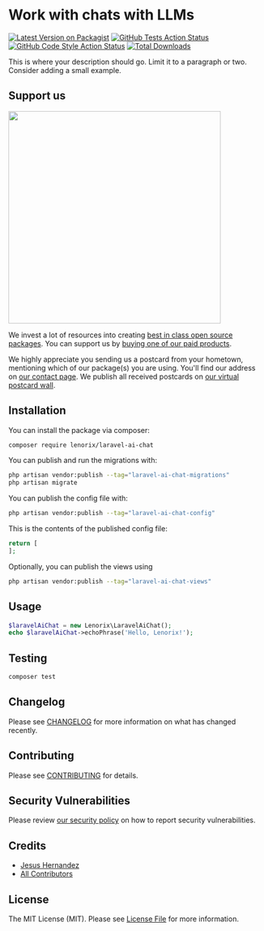 # Work with chats with LLMs

[![Latest Version on Packagist](https://img.shields.io/packagist/v/lenorix/laravel-ai-chat.svg?style=flat-square)](https://packagist.org/packages/lenorix/laravel-ai-chat)
[![GitHub Tests Action Status](https://img.shields.io/github/actions/workflow/status/lenorix/laravel-ai-chat/run-tests.yml?branch=main&label=tests&style=flat-square)](https://github.com/lenorix/laravel-ai-chat/actions?query=workflow%3Arun-tests+branch%3Amain)
[![GitHub Code Style Action Status](https://img.shields.io/github/actions/workflow/status/lenorix/laravel-ai-chat/fix-php-code-style-issues.yml?branch=main&label=code%20style&style=flat-square)](https://github.com/lenorix/laravel-ai-chat/actions?query=workflow%3A"Fix+PHP+code+style+issues"+branch%3Amain)
[![Total Downloads](https://img.shields.io/packagist/dt/lenorix/laravel-ai-chat.svg?style=flat-square)](https://packagist.org/packages/lenorix/laravel-ai-chat)

This is where your description should go. Limit it to a paragraph or two. Consider adding a small example.

## Support us

[<img src="https://github-ads.s3.eu-central-1.amazonaws.com/laravel-ai-chat.jpg?t=1" width="419px" />](https://spatie.be/github-ad-click/laravel-ai-chat)

We invest a lot of resources into creating [best in class open source packages](https://spatie.be/open-source). You can support us by [buying one of our paid products](https://spatie.be/open-source/support-us).

We highly appreciate you sending us a postcard from your hometown, mentioning which of our package(s) you are using. You'll find our address on [our contact page](https://spatie.be/about-us). We publish all received postcards on [our virtual postcard wall](https://spatie.be/open-source/postcards).

## Installation

You can install the package via composer:

```bash
composer require lenorix/laravel-ai-chat
```

You can publish and run the migrations with:

```bash
php artisan vendor:publish --tag="laravel-ai-chat-migrations"
php artisan migrate
```

You can publish the config file with:

```bash
php artisan vendor:publish --tag="laravel-ai-chat-config"
```

This is the contents of the published config file:

```php
return [
];
```

Optionally, you can publish the views using

```bash
php artisan vendor:publish --tag="laravel-ai-chat-views"
```

## Usage

```php
$laravelAiChat = new Lenorix\LaravelAiChat();
echo $laravelAiChat->echoPhrase('Hello, Lenorix!');
```

## Testing

```bash
composer test
```

## Changelog

Please see [CHANGELOG](CHANGELOG.md) for more information on what has changed recently.

## Contributing

Please see [CONTRIBUTING](CONTRIBUTING.md) for details.

## Security Vulnerabilities

Please review [our security policy](../../security/policy) on how to report security vulnerabilities.

## Credits

- [Jesus Hernandez](https://github.com/jhg)
- [All Contributors](../../contributors)

## License

The MIT License (MIT). Please see [License File](LICENSE.md) for more information.
